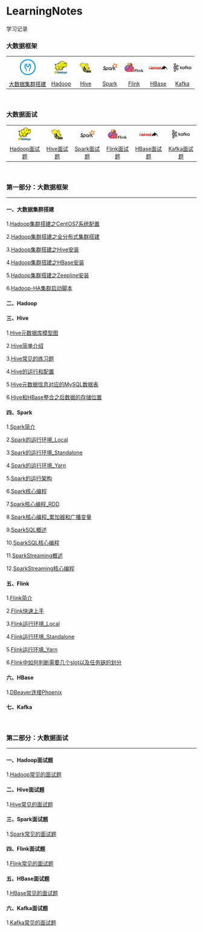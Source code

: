 # LearningNotes

学习记录



### 大数据框架

<table>
    <tr align="center">
      <th><a href="#一大数据集群搭建"><img width="50px" src="images/大数据集群搭建.png" text-align="center" vertical-align="middle"></th></a>
      <th><a href="#二Hadoop"><img width="50px" src="images/hadoop.jpg"></th></a>
      <th><a href="#三Hive"><img width="50px" src="images/hive.jpg"></th></a>
      <th><a href="#四Spark"><img width="50px" src="images/spark.jpg"></th></a>
      <th><a href="#五Flink"><img width="50px" src="images/flink.png"></th></a>
      <th><a href="#六HBase"><img width="50px" src="images/hbase.png"></a></th>
      <th><a href="#七Kafka"><img width="50px" src="images/kafka.png"></a></th>
    </tr>
    <tr align="center">
      <td><a href="#一大数据集群搭建">大数据集群搭建</a></td>
      <td><a href="#二Hadoop">Hadoop</a></td>
      <td><a href="#三Hive">Hive</a></td>
      <td><a href="#四Spark">Spark</a></td>
      <td><a href="#五Flink">Flink</a></td>
      <td><a href="#六HBase">HBase</a></td>
      <td><a href="#七Kafka">Kafka</a></td>
    </tr>
</table>

<br>

### 大数据面试

<table>
    <tr align="center">
      <th><a href="#一Hadoop面试题"><img width="50px" src="images/hadoop.jpg"></th></a>
      <th><a href="#二Hive面试题"><img width="50px" src="images/hive.jpg"></th></a>
      <th><a href="#三Spark面试题"><img width="50px" src="images/spark.jpg"></th></a>
      <th><a href="#四Flink面试题"><img width="50px" src="images/flink.png"></th></a>
      <th><a href="#五HBase面试题"><img width="50px" src="images/hbase.png"></a></th>
      <th><a href="#六Kafka面试题"><img width="50px" src="images/kafka.png"></a></th>
    </tr>
    <tr align="center">
      <td><a href="#一Hadoop面试题">Hadoop面试题</a></td>
      <td><a href="#二Hive面试题">Hive面试题</a></td>
      <td><a href="#三Spark面试题">Spark面试题</a></td>
      <td><a href="#四Flink面试题">Flink面试题</a></td>
      <td><a href="#五HBase面试题">HBase面试题</a></td>
      <td><a href="#六Kafka面试题">Kafka面试题</a></td>
    </tr>
</table>


<br>

### 第一部分：大数据框架

---

#### 一、大数据集群搭建

1.[Hadoop集群搭建之CentOS7系统配置](集群搭建/Hadoop集群搭建之CentOS7系统配置.md)

2.[Hadoop集群搭建之全分布式集群搭建](集群搭建/Hadoop集群搭建之全分布式集群搭建.md)

3.[Hadoop集群搭建之Hive安装](集群搭建/Hadoop集群搭建之Hive安装.md)

4.[Hadoop集群搭建之HBase安装](集群搭建/Hadoop集群搭建之HBase安装.md)

5.[Hadoop集群搭建之Zeepline安装](集群搭建/Hadoop集群搭建之Zeepline安装.md)

6.[Hadoop-HA集群启动脚本](集群搭建/Hadoop-HA集群启动脚本.md)

#### 二、Hadoop

#### 三、Hive

1.[Hive元数据库模型图](http://typora-image.test.upcdn.net/images/20200904223941.png)

2.[Hive简单介绍](Hive/Hive简单介绍.md)

3.[Hive常见的练习题](Hive/Hive常见的练习题.md)

4.[Hive的运行和配置](Hive/Hive的运行和配置.md)

5.[Hive元数据信息对应的MySQL数据表](Hive/Hive元数据信息对应的MySQL数据表.md)

6.[Hive和HBase整合之后数据的存储位置](Hive/Hive和HBase整合之后数据的存储位置.md)

#### 四、Spark

1.[Spark简介](Spark/Spark简介.md)

2.[Spark的运行环境_Local](Spark/Spark的运行环境_Local.md)

3.[Spark的运行环境_Standalone](Spark/Spark的运行环境_Standalone.md)

4.[Spark的运行环境_Yarn](Spark/Spark的运行环境_Yarn.md)

5.[Spark的运行架构](Spark/Spark的运行架构.md)

6.[Spark核心编程](Spark/Spark核心编程.md)

7.[Spark核心编程_RDD](Spark/Spark核心编程_RDD.md)

8.[Spark核心编程_累加器和广播变量](Spark/Spark核心编程_累加器和广播变量.md)

9.[SparkSQL概述](Spark/Spark概述.md)

10.[SparkSQL核心编程](Spark/SparkSQL核心编程.md)

11.[SparkStreaming概述](Spark/SparkStreaming概述.md)

12.[SparkStreaming核心编程](Spark/SparkStreaming核心编程.md)

#### 五、Flink

1.[Flink简介](Flink/Flink简介.md)

2.[Flink快速上手](Flink/Flink快速上手.md)

3.[Flink运行环境_Local](Flink/Flink运行环境_Local.md)

4.[Flink运行环境_Standalone](Flink/Flink运行环境_Standalone.md)

5.[Flink运行环境_Yarn](Flink/Flink运行环境_Yarn.md)

6.[Flink中如何判断需要几个slot以及任务链的划分](Flink/Flink中如何判断需要几个slot以及任务链的划分.md)

#### 六、HBase

1.[DBeaver连接Phoenix](HBase/DBeaver连接Phoenix.md)

#### 七、Kafka

<br>

### 第二部分：大数据面试

---

#### 一、Hadoop面试题

1.[Hadoop常见的面试题](Hadoop/Hadoop常见的面试题.md)

#### 二、Hive面试题

1.[Hive常见的面试题](Hive/Hive常见的面试题.md)

#### 三、Spark面试题

1.[Spark常见的面试题](Spark/Spark常见的面试题.md)

#### 四、Flink面试题

1.[Flink常见的面试题](Flink/Flink常见的面试题.md)

#### 五、HBase面试题

1.[HBase常见的面试题](HBase/HBase常见的面试题.md)

#### 六、Kafka面试题

1.[Kafka常见的面试题](Kafka/Kafka常见的面试题.md)
